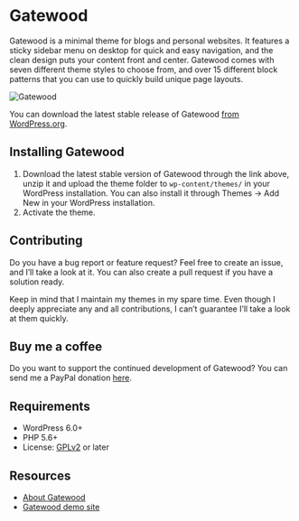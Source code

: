 # Gatewood

Gatewood is a minimal theme for blogs and personal websites. It features a sticky sidebar menu on desktop for quick and easy navigation, and the clean design puts your content front and center. Gatewood comes with seven different theme styles to choose from, and over 15 different block patterns that you can use to quickly build unique page layouts.

![Gatewood](https://github.com/andersnoren/gatewood/blob/main/screenshot.png)

You can download the latest stable release of Gatewood [from WordPress.org](https://wordpress.org/themes/gatewood/).

## Installing Gatewood
1. Download the latest stable version of Gatewood through the link above, unzip it and upload the theme folder to `wp-content/themes/` in your WordPress installation. You can also install it through Themes → Add New in your WordPress installation.
2. Activate the theme.

## Contributing
Do you have a bug report or feature request? Feel free to create an issue, and I’ll take a look at it. You can also create a pull request if you have a solution ready. 

Keep in mind that I maintain my themes in my spare time. Even though I deeply appreciate any and all contributions, I can’t guarantee I’ll take a look at them quickly.

## Buy me a coffee
Do you want to support the continued development of Gatewood? You can send me a PayPal donation [here](https://www.paypal.com/cgi-bin/webscr?cmd=_donations&business=anders%40andersnoren%2ese&lc=US&item_name=Free%20WordPress%20Themes%20from%20Anders%20Noren&currency_code=USD&bn=PP%2dDonationsBF%3abtn_donateCC_LG%2egif%3aNonHosted).

## Requirements
- WordPress 6.0+
- PHP 5.6+
- License: [GPLv2](https://www.gnu.org/licenses/gpl-2.0.html) or later

## Resources
- [About Gatewood](https://andersnoren.se/teman/gatewood-wordpress-theme/)
- [Gatewood demo site](https://andersnoren.se/themes/gatewood/)
